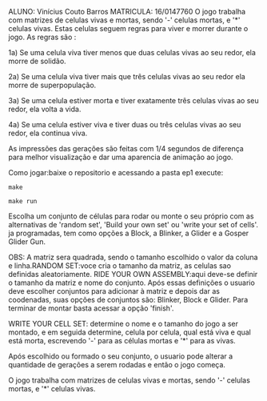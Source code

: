 ﻿ALUNO: Vinícius Couto Barros 
MATRICULA: 16/0147760  O jogo trabalha com matrizes de celulas vivas e mortas, sendo '-' celulas mortas, e '*'
celulas vivas. Estas celulas seguem regras para viver e morrer durante o jogo. As regras são :

1a) Se uma celula viva tiver menos que duas celulas vivas ao seu redor, ela morre de solidão.

2a) Se uma celula viva tiver mais que três celulas vivas ao seu redor ela morre de superpopulação.

3a) Se uma celula estiver morta e tiver exatamente três celulas vivas ao seu redor, ela volta a vida.

4a) Se uma celula estiver viva e tiver duas ou três celulas vivas ao seu redor, ela continua viva.

As impressões das gerações são feitas com 1/4 segundos de diferença para melhor visualização e dar uma
aparencia de animação ao jogo. 



Como jogar:baixe o repositorio e acessando a pasta ep1 execute:

    make

    make run

 Escolha um conjunto de células para rodar ou monte o seu próprio com as alternativas de
'random set', 'Build your own set' ou 'write your set of cells'. ja programadas, tem como opções a Block, a Blinker, a Glider e a Gosper Glider Gun.

OBS: A matriz sera quadrada, sendo o tamanho escolhido o valor da coluna e linha.RANDOM SET:voce cria o tamanho da matriz, as celulas sao definidas aleatoriamente.
RIDE YOUR OWN ASSEMBLY:aqui deve-se definir o tamanho da matriz e nome do conjunto. Após essas definições 
o usuario deve escolher conjuntos para adicionar à matriz e depois dar as coodenadas, suas opções de conjuntos são: Blinker, Block e Glider. Para terminar de montar basta acessar a opção 'finish'.


WRITE YOUR CELL SET:
determine o nome e o tamanho do jogo a
 ser montado, e em seguida determine, celula por celula, qual está viva e qual está morta, escrevendo
'-' para as células mortas e '*' para as vivas.

Após escolhido ou formado o seu conjunto, o usuario pode alterar a quantidade de gerações
a serem rodadas e então o jogo começa.

O jogo trabalha com matrizes de celulas vivas e mortas, sendo '-' celulas mortas, e '*'
celulas vivas. 